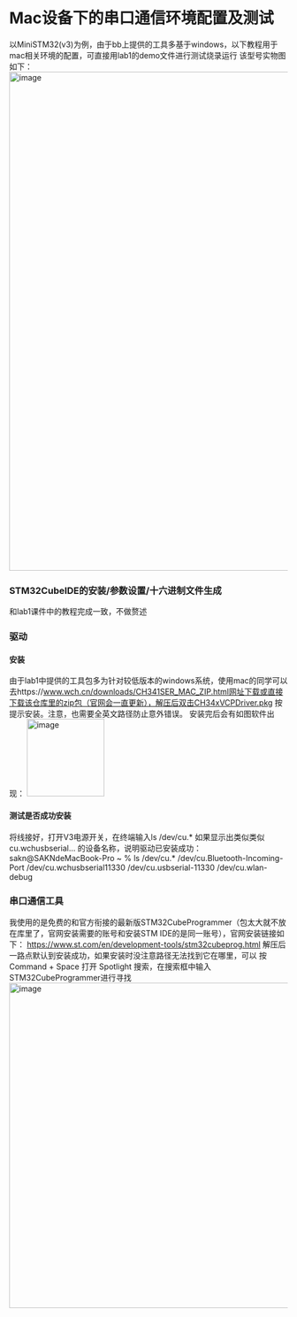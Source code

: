 # Mac设备下的串口通信环境配置及测试
以MiniSTM32(v3)为例，由于bb上提供的工具多基于windows，以下教程用于mac相关环境的配置，可直接用lab1的demo文件进行测试烧录运行
该型号实物图如下：
<img width="902" alt="image" src="https://github.com/user-attachments/assets/19b88c12-c0e9-42c0-959f-33eb947f2b36">
### STM32CubeIDE的安装/参数设置/十六进制文件生成
和lab1课件中的教程完成一致，不做赘述
### 驱动
#### 安装
由于lab1中提供的工具包多为针对较低版本的windows系统，使用mac的同学可以去https://www.wch.cn/downloads/CH341SER_MAC_ZIP.html网址下载或直接下载该仓库里的zip包（官网会一直更新），解压后双击CH34xVCPDriver.pkg 按提示安装。注意，也需要全英文路径防止意外错误。
安装完后会有如图软件出现：
<img width="140" alt="image" src="https://github.com/user-attachments/assets/b39b831a-5ac2-4e62-b980-0ffc29befa58">
#### 测试是否成功安装
将线接好，打开V3电源开关，在终端输入ls /dev/cu.*
如果显示出类似类似 cu.wchusbserial... 的设备名称，说明驱动已安装成功：
sakn@SAKNdeMacBook-Pro ~ % ls /dev/cu.*
/dev/cu.Bluetooth-Incoming-Port	/dev/cu.wchusbserial11330
/dev/cu.usbserial-11330		/dev/cu.wlan-debug
### 串口通信工具
我使用的是免费的和官方衔接的最新版STM32CubeProgrammer（包太大就不放在库里了，官网安装需要的账号和安装STM IDE的是同一账号），官网安装链接如下：
https://www.st.com/en/development-tools/stm32cubeprog.html
解压后一路点默认到安装成功，如果安装时没注意路径无法找到它在哪里，可以
按 Command + Space 打开 Spotlight 搜索，在搜索框中输入STM32CubeProgrammer进行寻找
<img width="588" alt="image" src="https://github.com/user-attachments/assets/da126641-380e-4991-9c87-d4f3e1969cbb">








